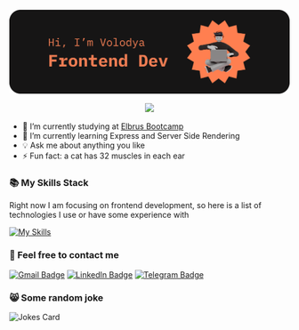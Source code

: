 ![Greeting](header1-01.png)

<p align="center">
  <a href="https://github.com/DenverCoder1/readme-typing-svg"><img src="https://readme-typing-svg.herokuapp.com?font=Fira+Code&duration=4000&pause=1000&color=FF7F50&center=true&lines=I'm+always+learning+new+things;And+looking+for+new+opportunities;Welcome+aboard+and+have+fun!"></a>
</p>

- 🔭 I’m currently studying at [Elbrus Bootcamp](https://elbrusboot.camp/)
- 🌱 I’m currently learning Express and Server Side Rendering
- 💡 Ask me about anything you like
- ⚡ Fun fact: a cat has 32 muscles in each ear

### 📚 My Skills Stack

Right now I am focusing on frontend development, so here is a list of technologies I use or have some experience with

[![My Skills](https://skillicons.dev/icons?i=html,css,tailwind,bootstrap,js,nodejs,postgres,bash,git,github&perline=10)](https://skillicons.dev)

### 💬 Feel free to contact me

[![Gmail Badge](https://img.shields.io/badge/Gmail-D14836?style=for-the-badge&logo=gmail&logoColor=white)](mailto:vladimir.yevseev@gmail.com)
[![LinkedIn Badge](https://img.shields.io/badge/LinkedIn-0077B5?style=for-the-badge&logo=linkedin&logoColor=white)](https://www.linkedin.com/in/vvolodya-evseev/)
[![Telegram Badge](https://img.shields.io/badge/Telegram-2CA5E0?style=for-the-badge&logo=telegram&logoColor=white)](https://t.me/vVladimirEvseev)


### 😸 Some random joke

![Jokes Card](https://readme-jokes.vercel.app/api?theme=watermelon)





